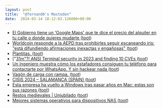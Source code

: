 ```yaml
---
layout: post
title:  "@fernand0's Mastodon"
date:  2024-03-14 18:12:02.126000+00:00
---
```

*  [El Gobierno tiene un 'Google Maps' que te dice el precio del alquiler en tu calle o donde quieres mudarte ](https://www.genbeta.com/a-fondo/el-gobierno-tiene-un-google-maps-que-te-dice-el-precio-del-alquiler-en-tu-calle-o-donde-quieres-mudart) ([toot](https://mastodon.social/@fernand0/112095390736412623))
*  [Worldcoin responde a la AEPD tras prohibirles seguir escaneando iris: "está difundiendo afirmaciones inexactas y engañosas" ](https://www.genbeta.com/actualidad/worldcoin-responde-a-aepd-prohibirles-seguir-escaneando-iris-esta-difundiendo-afirmaciones-inexactas-enganosa) ([toot](https://mastodon.social/@fernand0/112095216218259542))
*  [Plantitas. ](https://avecesunafoto.wordpress.com/2024/03/14/plantitas-4) ([toot](https://mastodon.social/@fernand0/112095151918745793))
*  ["[31m"?! ANSI Terminal security in 2023 and finding 10 CVEs ](https://dgl.cx/2023/09/ansi-terminal-securit) ([toot](https://mastodon.social/@fernand0/112095018278898905))
*  [Un ingeniero muestra cómo los estafadores consiguen tu teléfono para contactarte por WhatsApp. Y sin hackear nada ](https://www.genbeta.com/seguridad/ingeniero-muestra-como-estafadores-consiguen-tu-telefono-para-contactarte-whatsapp-hackear-nad) ([toot](https://mastodon.social/@fernand0/112094724174769949))
*  [Vagón de carga con rampa. ](https://www.flickr.com/photos/fernand0/53564890893) ([toot](https://mastodon.social/@fernand0/112094717167775510))
*  [CISIS 2024 – SALAMANCA (SPAIN) ](http://cisisconference.eu) ([toot](https://mastodon.social/@fernand0/112093982545123102))
*  [Esta empresa ha vuelto a Windows tras pasar años en Mac: estas son sus razones ](https://www.genbeta.com/a-fondo/esta-empresa-ha-vuelto-a-windows-pasar-anos-mac-estas-sus-razone) ([toot](https://mastodon.social/@fernand0/112093890493235660))
*  [
Restos medievales \| Unjubilado	 ](https://www.unjubilado.info/restos-medievales) ([toot](https://mastodon.social/@fernand0/112093600262469470))
*  [Mejores sistemas operativos para dispositivos NAS ](https://blog.elhacker.net/2024/03/mejores-sistemas-operativos-para-nas.htm) ([toot](https://mastodon.social/@fernand0/112093365550280616))
